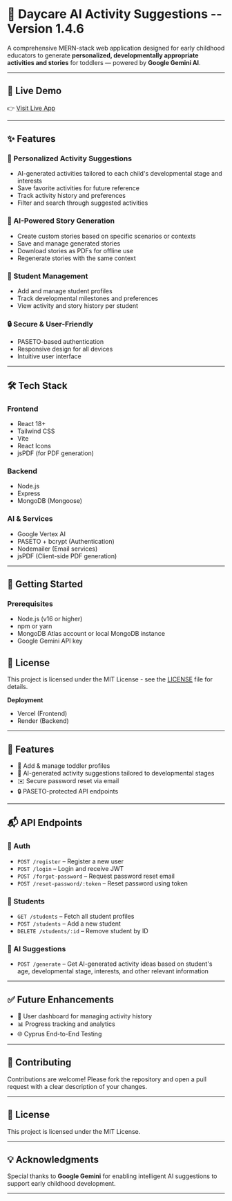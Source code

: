 # 🧠 Daycare AI Activity Suggestions -- Version 1.4.6

A comprehensive MERN-stack web application designed for early childhood educators to generate **personalized, developmentally appropriate activities and stories** for toddlers — powered by **Google Gemini AI**.

---

## 🚀 Live Demo

👉 [Visit Live App](https://daycare-ai-activity-suggestions.vercel.app)

---

## ✨ Features

### 🎯 Personalized Activity Suggestions
- AI-generated activities tailored to each child's developmental stage and interests
- Save favorite activities for future reference
- Track activity history and preferences
- Filter and search through suggested activities

### 📖 AI-Powered Story Generation
- Create custom stories based on specific scenarios or contexts
- Save and manage generated stories
- Download stories as PDFs for offline use
- Regenerate stories with the same context

### 👥 Student Management
- Add and manage student profiles
- Track developmental milestones and preferences
- View activity and story history per student

### 🔒 Secure & User-Friendly
- PASETO-based authentication
- Responsive design for all devices
- Intuitive user interface

---

## 🛠️ Tech Stack

### Frontend  
- React 18+  
- Tailwind CSS  
- Vite  
- React Icons
- jsPDF (for PDF generation)

### Backend  
- Node.js  
- Express  
- MongoDB (Mongoose)  

### AI & Services  
- Google Vertex AI  
- PASETO + bcrypt (Authentication)  
- Nodemailer (Email services)
- jsPDF (Client-side PDF generation)

---

## 🚀 Getting Started

### Prerequisites
- Node.js (v16 or higher)
- npm or yarn
- MongoDB Atlas account or local MongoDB instance
- Google Gemini API key

## 📄 License

This project is licensed under the MIT License - see the [LICENSE](LICENSE) file for details.


**Deployment**  
- Vercel (Frontend)  
- Render (Backend)

---

## 🔐 Features

- 👶 Add & manage toddler profiles  
- 🧠 AI-generated activity suggestions tailored to developmental stages  
- ✉️ Secure password reset via email  
- 🔒 PASETO-protected API endpoints  

---

## 📬 API Endpoints

### 🧾 Auth
- `POST /register` – Register a new user  
- `POST /login` – Login and receive JWT  
- `POST /forgot-password` – Request password reset email  
- `POST /reset-password/:token` – Reset password using token  

### 👶 Students
- `GET /students` – Fetch all student profiles  
- `POST /students` – Add a new student  
- `DELETE /students/:id` – Remove student by ID  

### 🤖 AI Suggestions
- `POST /generate` – Get AI-generated activity ideas based on student's age, developmental stage, interests, and other relevant information

---

## ✅ Future Enhancements

- 🧾 User dashboard for managing activity history  
- 📊 Progress tracking and analytics  
- 🌐 Cyprus End-to-End Testing

---

## 🤝 Contributing

Contributions are welcome! Please fork the repository and open a pull request with a clear description of your changes.

---

## 📄 License

This project is licensed under the MIT License.

---

## 💡 Acknowledgments

Special thanks to **Google Gemini** for enabling intelligent AI suggestions to support early childhood development.

---
